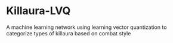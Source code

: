# Killaura-LVQ
A machine learning network using learning vector quantization to categorize types of killaura based on combat style
